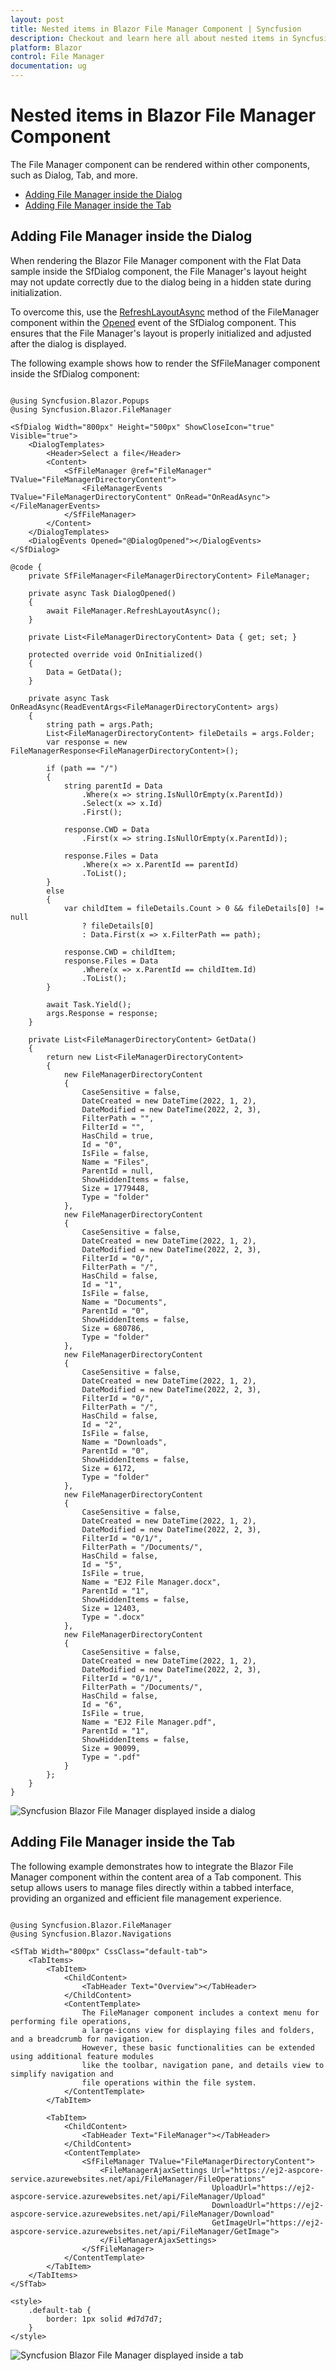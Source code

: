 ```yaml
---
layout: post
title: Nested items in Blazor File Manager Component | Syncfusion
description: Checkout and learn here all about nested items in Syncfusion Blazor File Manager component and more.
platform: Blazor
control: File Manager
documentation: ug
---
```


# Nested items in Blazor File Manager Component

The File Manager component can be rendered within other components, such as Dialog, Tab, and more.

* [Adding File Manager inside the Dialog](#adding-file-manager-inside-the-dialog)
* [Adding File Manager inside the Tab](#adding-file-manager-inside-the-tab)

## Adding File Manager inside the Dialog

When rendering the Blazor File Manager component with the Flat Data sample inside the SfDialog component, the File Manager's layout height may not update correctly due to the dialog being in a hidden state during initialization.

To overcome this, use the [RefreshLayoutAsync](https://help.syncfusion.com/cr/blazor/Syncfusion.Blazor.FileManager.SfFileManager-1.html#Syncfusion_Blazor_FileManager_SfFileManager_1_RefreshLayoutAsync) method of the FileManager component within the [Opened](https://help.syncfusion.com/cr/blazor/Syncfusion.Blazor.Popups.DialogEvents.html#Syncfusion_Blazor_Popups_DialogEvents_Opened) event of the SfDialog component. This ensures that the File Manager's layout is properly initialized and adjusted after the dialog is displayed.

The following example shows how to render the SfFileManager component inside the SfDialog component:

```cshtml

@using Syncfusion.Blazor.Popups
@using Syncfusion.Blazor.FileManager

<SfDialog Width="800px" Height="500px" ShowCloseIcon="true" Visible="true">
    <DialogTemplates>
        <Header>Select a file</Header>
        <Content>
            <SfFileManager @ref="FileManager" TValue="FileManagerDirectoryContent">
                <FileManagerEvents TValue="FileManagerDirectoryContent" OnRead="OnReadAsync"></FileManagerEvents>
            </SfFileManager>
        </Content>
    </DialogTemplates>
    <DialogEvents Opened="@DialogOpened"></DialogEvents>
</SfDialog>

@code {
    private SfFileManager<FileManagerDirectoryContent> FileManager;

    private async Task DialogOpened()
    {
        await FileManager.RefreshLayoutAsync();
    }

    private List<FileManagerDirectoryContent> Data { get; set; }

    protected override void OnInitialized()
    {
        Data = GetData();
    }

    private async Task OnReadAsync(ReadEventArgs<FileManagerDirectoryContent> args)
    {
        string path = args.Path;
        List<FileManagerDirectoryContent> fileDetails = args.Folder;
        var response = new FileManagerResponse<FileManagerDirectoryContent>();

        if (path == "/")
        {
            string parentId = Data
                .Where(x => string.IsNullOrEmpty(x.ParentId))
                .Select(x => x.Id)
                .First();

            response.CWD = Data
                .First(x => string.IsNullOrEmpty(x.ParentId));
            
            response.Files = Data
                .Where(x => x.ParentId == parentId)
                .ToList();
        }
        else
        {
            var childItem = fileDetails.Count > 0 && fileDetails[0] != null
                ? fileDetails[0]
                : Data.First(x => x.FilterPath == path);

            response.CWD = childItem;
            response.Files = Data
                .Where(x => x.ParentId == childItem.Id)
                .ToList();
        }

        await Task.Yield();
        args.Response = response;
    }

    private List<FileManagerDirectoryContent> GetData()
    {
        return new List<FileManagerDirectoryContent>
        {
            new FileManagerDirectoryContent
            {
                CaseSensitive = false,
                DateCreated = new DateTime(2022, 1, 2),
                DateModified = new DateTime(2022, 2, 3),
                FilterPath = "",
                FilterId = "",
                HasChild = true,
                Id = "0",
                IsFile = false,
                Name = "Files",
                ParentId = null,
                ShowHiddenItems = false,
                Size = 1779448,
                Type = "folder"
            },
            new FileManagerDirectoryContent
            {
                CaseSensitive = false,
                DateCreated = new DateTime(2022, 1, 2),
                DateModified = new DateTime(2022, 2, 3),
                FilterId = "0/",
                FilterPath = "/",
                HasChild = false,
                Id = "1",
                IsFile = false,
                Name = "Documents",
                ParentId = "0",
                ShowHiddenItems = false,
                Size = 680786,
                Type = "folder"
            },
            new FileManagerDirectoryContent
            {
                CaseSensitive = false,
                DateCreated = new DateTime(2022, 1, 2),
                DateModified = new DateTime(2022, 2, 3),
                FilterId = "0/",
                FilterPath = "/",
                HasChild = false,
                Id = "2",
                IsFile = false,
                Name = "Downloads",
                ParentId = "0",
                ShowHiddenItems = false,
                Size = 6172,
                Type = "folder"
            },
            new FileManagerDirectoryContent
            {
                CaseSensitive = false,
                DateCreated = new DateTime(2022, 1, 2),
                DateModified = new DateTime(2022, 2, 3),
                FilterId = "0/1/",
                FilterPath = "/Documents/",
                HasChild = false,
                Id = "5",
                IsFile = true,
                Name = "EJ2 File Manager.docx",
                ParentId = "1",
                ShowHiddenItems = false,
                Size = 12403,
                Type = ".docx"
            },
            new FileManagerDirectoryContent
            {
                CaseSensitive = false,
                DateCreated = new DateTime(2022, 1, 2),
                DateModified = new DateTime(2022, 2, 3),
                FilterId = "0/1/",
                FilterPath = "/Documents/",
                HasChild = false,
                Id = "6",
                IsFile = true,
                Name = "EJ2 File Manager.pdf",
                ParentId = "1",
                ShowHiddenItems = false,
                Size = 90099,
                Type = ".pdf"
            }
        };
    }
}

```

![Syncfusion Blazor File Manager displayed inside a dialog](../images/blazor-filemanager-inside-dialog.png)

## Adding File Manager inside the Tab

The following example demonstrates how to integrate the Blazor File Manager component within the content area of a Tab component. This setup allows users to manage files directly within a tabbed interface, providing an organized and efficient file management experience.

```cshtml

@using Syncfusion.Blazor.FileManager
@using Syncfusion.Blazor.Navigations

<SfTab Width="800px" CssClass="default-tab">
    <TabItems>
        <TabItem>
            <ChildContent>
                <TabHeader Text="Overview"></TabHeader>
            </ChildContent>
            <ContentTemplate>
                The FileManager component includes a context menu for performing file operations,
                a large-icons view for displaying files and folders, and a breadcrumb for navigation.
                However, these basic functionalities can be extended using additional feature modules
                like the toolbar, navigation pane, and details view to simplify navigation and
                file operations within the file system.
            </ContentTemplate>
        </TabItem>

        <TabItem>
            <ChildContent>
                <TabHeader Text="FileManager"></TabHeader>
            </ChildContent>
            <ContentTemplate>
                <SfFileManager TValue="FileManagerDirectoryContent">
                    <FileManagerAjaxSettings Url="https://ej2-aspcore-service.azurewebsites.net/api/FileManager/FileOperations"
                                             UploadUrl="https://ej2-aspcore-service.azurewebsites.net/api/FileManager/Upload"
                                             DownloadUrl="https://ej2-aspcore-service.azurewebsites.net/api/FileManager/Download"
                                             GetImageUrl="https://ej2-aspcore-service.azurewebsites.net/api/FileManager/GetImage">
                    </FileManagerAjaxSettings>
                </SfFileManager>
            </ContentTemplate>
        </TabItem>
    </TabItems>
</SfTab>

<style>
    .default-tab {
        border: 1px solid #d7d7d7;
    }
</style>

```

![Syncfusion Blazor File Manager displayed inside a tab](../images/blazor-filemanager-inside-tab.png)